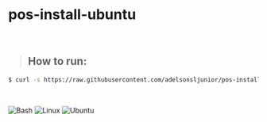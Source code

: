 # pos-install-ubuntu

<br>

> ## How to run:

~~~bash
$ curl -s https://raw.githubusercontent.com/adelsonsljunior/pos-install-ubuntu/main/script.sh | bash
~~~

<br>

![Bash](https://img.shields.io/badge/Shell_Script-121011?style=for-the-badge&logo=gnu-bash&logoColor=white)
![Linux](https://img.shields.io/badge/Linux-FCC624?style=for-the-badge&logo=linux&logoColor=black)
![Ubuntu](https://img.shields.io/badge/Ubuntu-E95420?style=for-the-badge&logo=ubuntu&logoColor=white)

